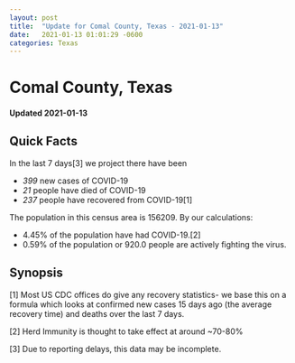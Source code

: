 ```yaml
---
layout: post
title:  "Update for Comal County, Texas - 2021-01-13"
date:   2021-01-13 01:01:29 -0600
categories: Texas
---
```


# Comal County, Texas
#### Updated 2021-01-13

## Quick Facts

In the last 7 days[3] we project there have been
- *399* new cases of COVID-19
- *21* people have died of COVID-19
- *237* people have recovered from COVID-19[1]

The population in this census area is 156209. By our calculations:
- 4.45% of the population have had COVID-19.[2]
- 0.59% of the population or 920.0 people are actively fighting the virus.

## Synopsis




[1] Most US CDC offices do give any recovery statistics- we base this on a formula which looks at confirmed new cases
15 days ago (the average recovery time) and deaths over the last 7 days.

[2] Herd Immunity is thought to take effect at around ~70-80%

[3] Due to reporting delays, this data may be incomplete.
 
    